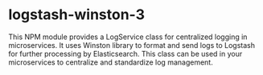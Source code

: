 # logstash-winston-3
This NPM module provides a LogService class for centralized logging in microservices. It uses Winston library to format and send logs to Logstash for further processing by Elasticsearch. This class can be used in your microservices to centralize and standardize log management.
